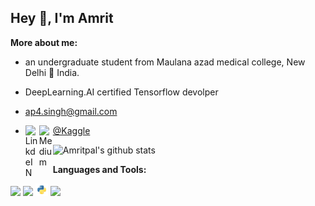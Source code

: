 
## Hey 👋, I'm Amrit

**More about me:**
- an undergraduate student from Maulana azad medical college, New Delhi 🚀 India.
- DeepLearning.AI certified Tensorflow devolper


- ap4.singh@gmail.com
- [@Kaggle](https://www.kaggle.com/amritpal333)
<a href="https://twitter.com/DrAmrit_pal">  <a href="https://www.linkedin.com/in/amritpal-singh-38284315a/">
  <img align="left" alt="LinkdeIN" width="22px" src="https://cdn.jsdelivr.net/npm/simple-icons@v3/icons/linkedin.svg" />
</a>  <a href="https://medium.com/@Amritpal001">
  <img align="left" alt="Medium" width="22px" src="https://cdn.jsdelivr.net/npm/simple-icons@v3/icons/medium.svg" />
</a>


![Amritpal's github stats](https://github-readme-stats.vercel.app/api?username=Amritpal-001&count_private=true&show_icons=true&hide_border=true&theme=chartreuse-dark)



**Languages and Tools:**

<code><img height="20" src="https://github.com/chiragsamal/Pothole-Detection/blob/master/Images/Tensorflow_logo.svg.png"></code>
<code><img height="20" src="https://github.com/chiragsamal/Pothole-Detection/blob/master/Images/pytorch.jpeg"></code>
<code><img height="20" src="https://raw.githubusercontent.com/github/explore/80688e429a7d4ef2fca1e82350fe8e3517d3494d/topics/python/python.png"></code>
<code><img height="20" src="https://github.com/chiragsamal/Pothole-Detection/blob/master/Images/Rlogo.png"></code>



